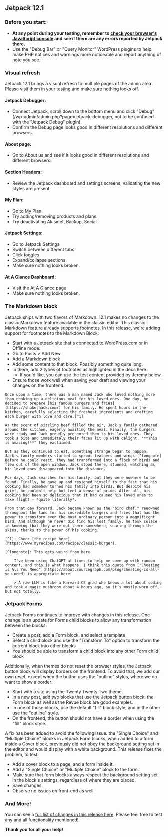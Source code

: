 ## Jetpack 12.1

### Before you start:

- **At any point during your testing, remember to [check your browser's JavaScript console](https://wordpress.org/support/article/using-your-browser-to-diagnose-javascript-errors/#step-3-diagnosis) and see if there are any errors reported by Jetpack there.**
- Use the "Debug Bar" or "Query Monitor" WordPress plugins to help make PHP notices and warnings more noticeable and report anything of note you see.

### Visual refresh
Jetpack 12.1 brings a visual refresh to multiple pages of the admin area. Please visit them in your testing and make sure nothing looks off.

#### Jetpack Debugger:
- Connect Jetpack, scroll down to the bottom menu and click "Debug" (/wp-admin/admin.php?page=jetpack-debugger, not to be confused with the "Jetpack Debug" plugin).
- Confirm the Debug page looks good in different resolutions and different browsers.

#### About page:
- Go to About us and see if it looks good in different resolutions and different browsers.

#### Section Headers:
- Review the Jetpack dashboard and settings screens, validating the new styles are present.

#### My Plan:
- Go to My Plan
- Try adding/removing products and plans.
- Try deactivating Akismet, Backup, Social

#### Jetpack Settings:
- Go to Jetpack Settings
- Switch between different tabs
- Click toggles
- Expand/collapse sections
- Make sure nothing looks broken.

#### At A Glance Dashboard:
- Visit the At A Glance page
- Make sure nothing looks broken.

### The Markdown block
Jetpack ships with two flavors of Markdown. 12.1 makes no changes to the classic Markdown feature available in the classic editor. This classic Markdown feature already supports footnotes. In this release, we're adding support for footnotes to the Markdown Block:

- Start with a Jetpack site that's connected to WordPress.com or in Offline mode.
- Go to Posts > Add New
- Add a Markdown block
- Add some content to that block. Possibly something quite long.
- In there, add 2 types of footnotes as highlighted in the docs here.
  - If you'd like, you can use the test content provided by Jeremy below.
- Ensure those work well when saving your draft and viewing your changes on the frontend.

````{verbatim}
Once upon a time, there was a man named Jack who loved nothing more than cooking up a delicious meal for his loved ones. One day, he decided to prepare [his famous burgers and fries](https://shakeshack.com/) for his family. He spent hours in the kitchen, carefully selecting the freshest ingredients and crafting each burger with love and care.[^1]

As the scent of sizzling beef filled the air, Jack's family gathered around the kitchen, eagerly awaiting the meal. Finally, the burgers were ready and Jack proudly presented them to his loved ones. They took a bite and immediately their faces lit up with delight. "**This is amazing!**" they exclaimed.

But as they continued to eat, something strange began to happen. Jack's family members started to sprout feathers and wings.[^longnote] Before he could react, they had transformed into a flock of birds and flew out of the open window. Jack stood there, stunned, watching as his loved ones disappeared into the distance.

For days, Jack searched for his family, but they were nowhere to be found. Finally, he gave up and resigned himself to the fact that his cooking had somehow turned his family into birds. But despite his grief, he couldn't help but feel a sense of pride. After all, his cooking had been so delicious that it had caused his loved ones to take flight - *quite literally*.

From that day forward, Jack became known as the "bird chef," renowned throughout the land for his incredible burgers and fries that had the power to transform even the most ordinary person into a magnificent bird. And although he never did find his lost family, he took solace in knowing that they were out there somewhere, soaring through the skies, thanks to the power of his cooking.

[^1]: Check [the recipe here](https://www.myrecipes.com/recipe/classic-burger).

[^longnote]: This gets weird from here.

    I've been using ChatGPT at times to help me come up with random content, and this is what happens. I think this quote from ["Cheating is All You Need"](https://about.sourcegraph.com/blog/cheating-is-all-you-need) is appropriate here:

    > A raw LLM is like a Harvard CS grad who knows a lot about coding and took a magic mushroom about 4 hours ago, so it’s mostly worn off, but not totally.
````

### Jetpack Forms
Jetpack Forms continues to improve with changes in this release. One change is an update for Forms child blocks to allow any transformation between the blocks:

- Create a post, add a Form block, and select a template
- Select a child block and use the "Transform To" option to transform the current block into other blocks
- You should be able to transform a child block into any other Form child block

Additionally, when themes do not reset the browser styles, the Jetpack button block will display borders on the frontend. To avoid that, we add our own reset, except when the button uses the "outline" styles, where we do want to show a border:

- Start with a site using the Twenty Twenty Two theme.
- In a new post, add two blocks that use the Jetpack button block: the Form block as well as the Revue block are good examples.
- In one of those blocks, use the default "fill" block style, and in the other use the "outline" style.
- On the frontend, the button should not have a border when using the "fill" block style.

A fix has been added to avoid the following issue: the "Single Choice" and "Multiple Choice" blocks in Jetpack Form blocks, when added to a form inside a Cover block, previously did not obey the background setting set in the editor and would display with a white background. This release fixes the problem, to test:

- Add a cover block to a page, and a form inside it.
- Add a "Single Choice" or "Multiple Choice" block to the form.
- Make sure that form blocks always respect the background setting set in the block's settings, regardless of where they are placed.
- Save changes.
- Observe no issues on front-end as well.

### And More!

You can see a [full list of changes in this release here](https://github.com/Automattic/jetpack/blob/monthly/branch-2023-04-25/projects/plugins/jetpack/CHANGELOG.md). Please feel free to test any and all functionality mentioned! 

**Thank you for all your help!**
